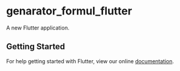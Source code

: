 # genarator_formul_flutter

A new Flutter application.

## Getting Started

For help getting started with Flutter, view our online
[documentation](https://flutter.io/).
